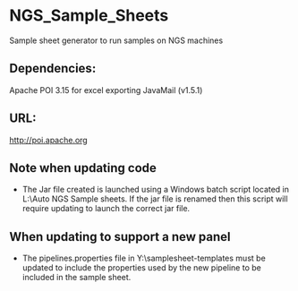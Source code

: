 # NGS_Sample_Sheets
Sample sheet generator to run samples on NGS machines

## Dependencies: 
Apache POI 3.15 for excel exporting
JavaMail (v1.5.1)

## URL:
http://poi.apache.org

## Note when updating code
* The Jar file created is launched using a Windows batch script located in L:\Auto NGS Sample sheets. If the jar file is renamed then this script will require updating to launch the correct jar file.

## When updating to support a new panel
* The pipelines.properties file in Y:\samplesheet-templates must be updated to include the properties used by the new pipeline to be included in the sample sheet.
